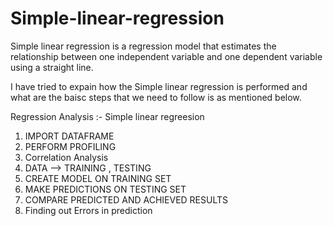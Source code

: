 # Simple-linear-regression
 Simple linear regression is a regression model that estimates the relationship between one independent variable and one dependent variable using a straight line. 

I have tried to expain how the Simple linear regression is performed and what are the baisc steps that we need to follow is as mentioned below.

Regression Analysis :- Simple linear regreesion
1. IMPORT DATAFRAME
2. PERFORM PROFILING
3. Correlation Analysis
4. DATA --> TRAINING , TESTING
5. CREATE MODEL ON TRAINING SET
6. MAKE PREDICTIONS ON TESTING SET
7. COMPARE PREDICTED AND ACHIEVED RESULTS
8. Finding out Errors in prediction
